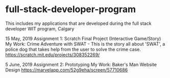 # full-stack-developer-program
This includes my applications that are developed during the full stack developer WIT program, Calgary

15 May, 2019
Assignment 1: Scratch Final Project (Interactive Game/Story)
My Work: 
Crime Adventure with SWAT - This is the story all about 'SWAT', a police dog that takes help from the user to solve the crime case.
https://scratch.mit.edu/projects/308352269/

5 June, 2019
Assignment 2: Prototyping
My Work: 
Baker's Man Website Design
https://marvelapp.com/52g9eha/screen/57710686
